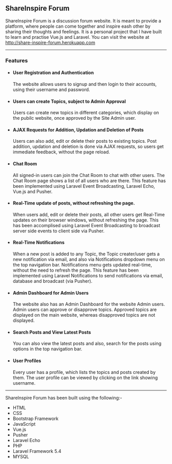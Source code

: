 <h2>ShareInspire Forum</h2>
<p>
	ShareInspire Forum is a discussion forum website. It is meant to provide a platform, where people can come together and inspire eash other by sharing their thoughts and feelings. It is a personal project that I have built to learn and practise Vue.js and Laravel. You can visit the website at <a href="http://share-inspire-forum.herokuapp.com">http://share-inspire-forum.herokuapp.com</a>
</p>
<hr>
<h3>Features</h3>
<ul>
	<li>
		<h4>User Registration and Authentication</h4>
		<p>
			The website allows users to signup and then login to their accounts, using their username and password.
		</p>
	</li>
	<li>
		<h4>Users can create Topics, subject to Admin Approval</h4>
		<p>
			Users can create new topics in different categories, which display on the pubilc website, once approved by the Site Admin user. 
		</p>
	</li>
	<li>
		<h4>AJAX Requests for Addition, Updation and Deletion of Posts</h4>
		<p>
			Users can also add, edit or delete their posts to existing topics. Post addition, updation and deletion is done via AJAX requests, so users get immediate feedback, without the page reload.
		</p>
	</li>
	<li>
		<h4>Chat Room</h4>
		<p>
			All signed-in users can join the Chat Room to chat with other users. The Chat Room page shows a list of all users who are there. This feature has been implemented using Laravel Event Broadcasting, Laravel Echo, Vue.js and Pusher.
		</p>
	</li>
	<li>
		<h4>Real-Time update of posts, without refreshing the page.</h4>
		<p>
			When users add, edit or delete their posts, all other users get Real-Time updates on their browser windows, without refreshing the page. This has been accomplised using Laravel Event Broadcasting to broadcast server side events to client side via Pusher.
		</p>
	</li>
	<li>
		<h4>Real-Time Notifications</h4>
		<p>
			When a new post is added to any Topic, the Topic creater/user gets a new notification via email, and also via Notifications dropdown menu on the top navigation bar. Notifications menu gets updated real-time, without the need to refresh the page. This feature has been implemented using Laravel Notifications to send notifications via email, database and broadcast (via Pusher).
		</p>
	</li>
	<li>
		<h4>Admin Dashboard for Admin Users</h4>
		<p>
			The website also has an Admin Dashboard for the website Admin users. Admin users can approve or disapprove topics. Approved topics are displayed on the main website, whereas disapproved topics are not displayed.
		</p>
	</li>
	<li>
		<h4>Search Posts and View Latest Posts</h4>
		<p>
		You can also view the latest posts and also, search for the posts using options in the top navigation bar.
		</p>
	</li>
	<li>
		<h4>User Profiles</h4>
		<p>
			Every user has a profile, which lists the topics and posts created by them. The user profile can be viewed by clicking on the link showing username.
		</p>
	</li>
</ul>
<hr>
<p>ShareInspire Forum has been built using the following:-
</p>
<ul>
	<li>HTML</li>
	<li>CSS</li>
	<li>Bootstrap Framework</li>
	<li>JavaScript</li>
	<li>Vue.js</li>
	<li>Pusher</li>
	<li>Laravel Echo</li>
	<li>PHP</li>
	<li>Laravel Framework 5.4</li>
	<li>MYSQL</li>
</ul>
